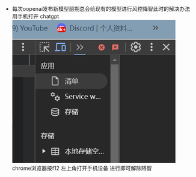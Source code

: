 - 每次oopenai发布新模型前期总会给现有的模型进行风控降智此时的解决办法
用手机打开 chatgpt
![alt text](image.png)chrome浏览器按f12 左上角打开手机设备 进行即可解除降智